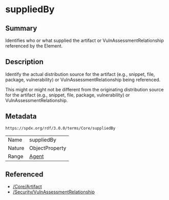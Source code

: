 <!-- Automatically generated by spec-parser v2.3.0 on 2024-07-29T18:25:30.305944+00:00 -->
<!-- SPDX-License-Identifier: Community-Spec-1.0 -->

# suppliedBy

## Summary

Identifies who or what supplied the artifact or VulnAssessmentRelationship
referenced by the Element.


## Description

Identify the actual distribution source for the artifact (e.g., snippet, file,
package, vulnerability) or VulnAssessmentRelationship being referenced.

This might or might not be different from the originating distribution source
for the artifact (e.g., snippet, file, package, vulnerability) or
VulnAssessmentRelationship.


## Metadata

`https://spdx.org/rdf/3.0.0/terms/Core/suppliedBy`


| | |
|---|---|
| Name | suppliedBy |
| Nature | ObjectProperty |
| Range | [Agent](../Classes/Agent.md) |




## Referenced

- [/Core/Artifact](../../Core/Classes/Artifact.md)
- [/Security/VulnAssessmentRelationship](../../Security/Classes/VulnAssessmentRelationship.md)

